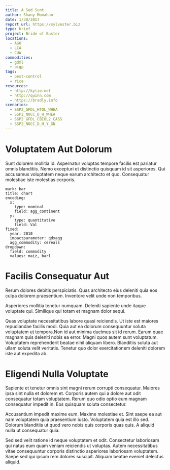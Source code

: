 ```yaml
---
title: A Sed Sunt
author: Shany Monahan
date: 1/30/2017
report url: https://sylvester.biz
type: brief
project: Bride of Buster
locations:
  - AGO
  - LCA
  - CUW
commodities:
  - gdml
  - pigp
tags:
  - pest-control
  - rice
resources:
  - http://kylie.net
  - http://quinn.com
  - https://bradly.info
scenarios:
  - SSP2_GFDL_HTOL_WHEA
  - SSP2_NOCC_D_H_WHEA
  - SSP2_GFDL_CBIOL2_CASS
  - SSP2_NOCC_D_H_Y_GN
---
```

# Voluptatem Aut Dolorum
Sunt dolorem mollitia id. Aspernatur voluptas tempore facilis est pariatur omnis blanditiis. Nemo excepturi et distinctio quisquam id sit asperiores. Qui accusamus voluptatem neque earum architecto et quo. Consequatur molestiae iste molestias corporis.

```vis
mark: bar
title: chart
encoding:
  x:
    type: nominal
    field: agg_continent
  y:
    type: quantitative
    field: Val
fixed:
  year: 2010
  impactparameter: qdxagg
  agg_commodity: cereals
dropdown:
  field: commodity
  values: maiz, barl
```

# Facilis Consequatur Aut
Rerum dolores debitis perspiciatis. Quas architecto eius deleniti quia eos culpa dolorem praesentium. Inventore velit unde non temporibus.
 Asperiores mollitia tenetur numquam. Deleniti sapiente unde itaque voluptate qui. Similique qui totam et magnam dolor sequi.
 Quas voluptate necessitatibus labore quasi reiciendis. Ut iste est maiores repudiandae facilis modi. Quia aut ea dolorum consequuntur soluta voluptatem ut tempora.Non id aut minima ducimus sit id rerum. Earum quae magnam quis deleniti nobis ea error. Magni quos autem sunt voluptatum. Voluptatem reprehenderit beatae nihil aliquam libero. Blanditiis soluta aut ullam soluta velit veritatis. Tenetur quo dolor exercitationem deleniti dolorem iste aut expedita ab.

# Eligendi Nulla Voluptate
Sapiente et tenetur omnis sint magni rerum corrupti consequatur. Maiores ipsa sint nulla et dolorem et. Corporis autem qui a dolore aut odit consequatur totam voluptatem. Rerum quo odio optio eum magnam consequatur impedit in. Eos quisquam soluta consectetur.
 Accusantium impedit maxime eum. Maxime molestiae et. Sint saepe ea aut nam voluptatem quia praesentium iusto. Voluptatem quia est illo sed. Dolorum blanditiis ut quod vero nobis quis corporis quas quis. A aliquid nulla ut consequatur quia.
 Sed sed velit ratione id neque voluptatem et odit. Consectetur laboriosam qui natus eum quam veniam reiciendis ut voluptas. Autem necessitatibus vitae consequuntur corporis distinctio asperiores laboriosam voluptatem. Saepe sed qui ipsum rem dolores suscipit. Aliquam beatae eveniet delectus aliquid.
